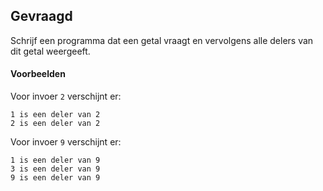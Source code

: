 
## Gevraagd
Schrijf een programma dat een getal vraagt en vervolgens alle delers van dit getal weergeeft.

#### Voorbeelden
Voor invoer `2` verschijnt er:
```
1 is een deler van 2
2 is een deler van 2
```

Voor invoer `9` verschijnt er:
```
1 is een deler van 9
3 is een deler van 9
9 is een deler van 9
```

